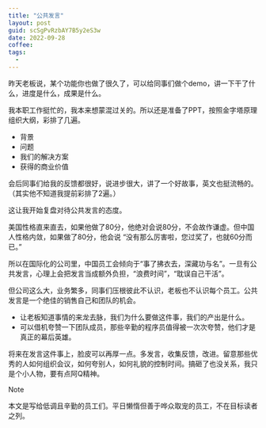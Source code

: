 ```yaml
---
title: "公共发言"
layout: post
guid: scSgPvRzbAY7B5y2eS3w
date: 2022-09-28
coffee:
tags:
  -
---
```


昨天老板说，某个功能你也做了很久了，可以给同事们做个demo，讲一下干了什么，进度是什么，成果是什么。

我本职工作挺忙的，我本来想蒙混过关的。所以还是准备了PPT，按照金字塔原理组织大纲，彩排了几遍。

- 背景
- 问题
- 我们的解决方案
- 获得的商业价值

会后同事们给我的反馈都很好，说进步很大，讲了一个好故事，英文也挺流畅的。（其实他不知道我提前彩排了2遍。）

这让我开始复盘对待公共发言的态度。

美国性格直来直去，如果他做了80分，他绝对会说80分，不会故作谦虚。但中国人性格内敛，如果做了80分，他会说 “没有那么厉害啦，您过奖了，也就60分而已。”

所以在国际化的公司里，中国员工会倾向于“事了拂衣去，深藏功与名”。一旦有公共发言，心理上会把发言当成额外负担，“浪费时间”，“耽误自己干活”。

但公司这么大，业务繁多，同事们压根彼此不认识，老板也不认识每个员工。公共发言是一个绝佳的销售自己和团队的机会。

- 让老板知道事情的来龙去脉，我们为什么要做这件事，我们的产出是什么。
- 可以借机夸赞一下团队成员，那些辛勤的程序员值得被一次次夸赞，他们才是真正的幕后英雄。

将来在发言这件事上，脸皮可以再厚一点。多发言，收集反馈，改进。留意那些优秀的人如何组织会议，如何夸别人，如何礼貌的控制时间。搞砸了也没关系，我只是个小人物，要有点阿Q精神。

Note

本文是写给低调且辛勤的员工们。平日懒惰但善于哗众取宠的员工，不在目标读者之列。